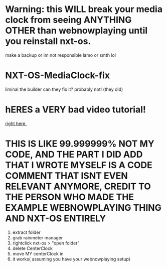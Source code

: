 # Warning: this WILL break your media clock from seeing ANYTHING OTHER than webnowplaying until you reinstall nxt-os.
make a backup or im not responsible lamo or smth lol

# NXT-OS-MediaClock-fix
liminal the builder can they fix it? probably not! (they did)

# hERES a VERY bad video tutorial! 
[right here.](https://youtu.be/wCJN_LSsTI8)



# THIS IS LIKE 99.999999% NOT MY CODE, AND THE PART I DID ADD THAT I WROTE MYSELF IS A CODE COMMENT THAT ISNT EVEN RELEVANT ANYMORE, CREDIT TO THE PERSON WHO MADE THE EXAMPLE WEBNOWPLAYING THING AND NXT-OS ENTIRELY 

1. extract folder
2. grab rainmeter manager
3. rightclick nxt-os > "open folder"
4. delete CenterClock
5. move MY centerClock in
6. it works( assuming you have your webnowplaying setup)

